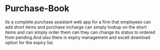 # Purchase-Book

Its a complete purchase assistant web app for a firm that employees can add short items and purchase incharge can simply lookup on the short items and can simply order them can they can change its status to ordered from pending.And also there is expiry management and excell download option for the expiry list.
